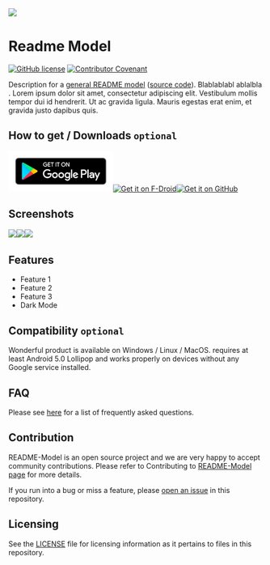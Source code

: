 <img src="https://picsum.photos/1000/320?random=1" />

# Readme Model

[![GitHub license](https://img.shields.io/github/license/Mikaleb/README-Model)](https://github.com/Mikaleb/README-Model/blob/main/LICENSE.md) [![Contributor Covenant](https://img.shields.io/badge/Contributor%20Covenant-2.1-4baaaa.svg)](code_of_conduct.md)

Description for a [general README model](https://github.com/Mikaleb/README-Model) ([source code](https://github.com/Mikaleb/README-Model)). Blablablabl ablalbla .
Lorem ipsum dolor sit amet, consectetur adipiscing elit. Vestibulum mollis tempor dui id hendrerit. Ut ac gravida ligula. Mauris egestas erat enim, et gravida justo dapibus quis. 

## How to get / Downloads `optional`

<a href='https://play.google.com/store/apps/details'><img alt='Get it on Google Play' height="80" src='assets/google-play-badge.png'/></a><a href='https://f-droid.org/fr/packages/'><img alt='Get it on F-Droid' height="80" src='https://fdroid.gitlab.io/artwork/badge/get-it-on.png'/></a><a href='https://github.com/'><img alt='Get it on GitHub' src='https://img.shields.io/badge/Github-Source-333?logo=github&style=for-the-badge'/></a>

## Screenshots

<a href="https://picsum.photos/450/800?random=1"><img src="https://picsum.photos/450/800?random=1" width="200px"/></a><a href="https://picsum.photos/450/800?random=2"><img src="https://picsum.photos/450/800?random=2" width="200px"/></a><a href="https://picsum.photos/450/800?random=3"><img src="https://picsum.photos/450/800?random=3" width="200px"/></a>

## Features

* Feature 1
* Feature 2
* Feature 3
* Dark Mode

## Compatibility `optional`

Wonderful product is available on Windows / Linux / MacOS. requires at least Android 5.0 Lollipop and works properly on devices without any Google service installed.

## FAQ

Please see [here](https://github.com/Mikaleb/README-Model/wiki/FAQ) for a list of frequently asked questions.

## Contribution

README-Model is an open source project and we are very happy to accept community contributions. Please refer to Contributing to [README-Model page](https://github.com/Mikaleb/README-Model/blob/main/LICENSE.md) for more details.

If you run into a bug or miss a feature, please [open an issue](https://github.com/Mikaleb/README-Model/issues) in this repository.

##  Licensing

See the [LICENSE](https://github.com/Mikaleb/README-Model/blob/main/LICENSE.md) file for licensing information as it pertains to
files in this repository.
